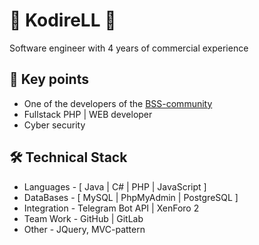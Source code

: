 # 🌟 KodireLL 🌟

Software engineer with 4 years of commercial experience

## 🔑 Key points

* One of the developers of the [BSS-community](https://ru.bss.vc)
* Fullstack PHP | WEB developer
* Cyber security

## 🛠 Technical Stack
*   Languages - [ Java | C# | PHP | JavaScript ] 
*   DataBases - [ MySQL | PhpMyAdmin | PostgreSQL ]
*   Integration - Telegram Bot API | XenForo 2
*   Team Work - GitHub | GitLab
*   Other - JQuery, MVC-pattern


<!--
**KodireLL/KodireLL** is a ✨ _special_ ✨ repository because its `README.md` (this file) appears on your GitHub profile.

Here are some ideas to get you started:

- 🔭 I’m currently working on ...
- 🌱 I’m currently learning ...
- 👯 I’m looking to collaborate on ...
- 🤔 I’m looking for help with ...
- 💬 Ask me about ...
- 📫 How to reach me: ...
- 😄 Pronouns: ...
- ⚡ Fun fact: ...
-->
